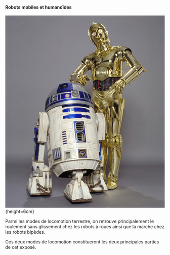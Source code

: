 #### Robots mobiles et humanoïdes

![Locomotions à roues et bipèdes](imgs/starwars.jpg){height=6cm}

<div class="notes">

Parmi les modes de locomotion terrestre, on retrouve principalement le roulement sans glissement chez les robots à
roues ainsi que la marche chez les robots bipèdes.

Ces deux modes de locomotion constitueront les deux principales parties de cet exposé.

</div>

